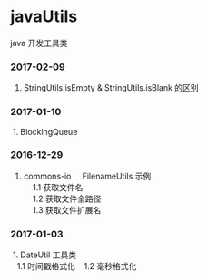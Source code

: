 # javaUtils
java 开发工具类
### 2017-02-09
 1. StringUtils.isEmpty & StringUtils.isBlank 的区别  
 
### 2017-01-10  
  1. BlockingQueue  
  
### 2016-12-29  
  1. commons-io  
    FilenameUtils 示例  
     1.1 获取文件名  
     1.2 获取文件全路径  
     1.3 获取文件扩展名 
     
### 2017-01-03
  1. DateUtil 工具类  
    1.1 时间戳格式化
    1.2 毫秒格式化    
